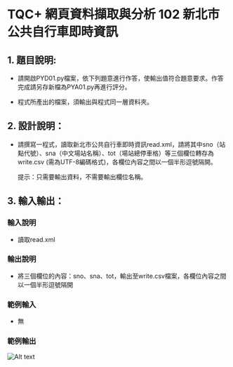 # TQC+ 網頁資料擷取與分析 102 新北市公共自行車即時資訊

## 1. 題目說明:
- 請開啟PYD01.py檔案，依下列題意進行作答，使輸出值符合題意要求。作答完成請另存新檔為PYA01.py再進行評分。

- 程式所產出的檔案，須輸出與程式同一層資料夾。

## 2. 設計說明：
- 請撰寫一程式，讀取新北市公共自行車即時資訊read.xml，請將其中sno（站點代號）、sna（中文場站名稱）、tot（場站總停車格）等三個欄位轉存為write.csv (需為UTF-8編碼格式)，各欄位內容之間以一個半形逗號隔開。

    提示：只需要輸出資料，不需要輸出欄位名稱。

## 3. 輸入輸出：
### 輸入說明
- 讀取read.xml

### 輸出說明
- 將三個欄位的內容：sno、sna、tot，輸出至write.csv檔案，各欄位內容之間以一個半形逗號隔開

### 範例輸入
- 無

### 範例輸出
![Alt text](https://i.imgur.com/V4X4t0H.png)